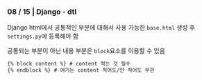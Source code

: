 ### 08 / 15 | Django - dtl





Django html에서 공통적인 부분에 대해서 사용 가능한 `base.html` 생성 후 `settings.py`에 등록해야 함

공통되는 부분이 아닌 내용 부분은 `block`요소를 이용할 수 있음

```html
{% block content %} # content 적는 것 필수
{% endblock %} # 여기는 content 적어도/안 적어도 무관
```

